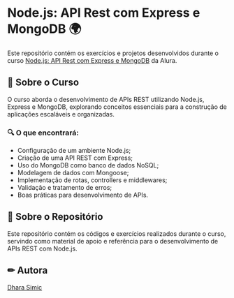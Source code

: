 # Node.js: API Rest com Express e MongoDB 🌍

Este repositório contém os exercícios e projetos desenvolvidos durante o curso [Node.js: API Rest com Express e MongoDB](https://cursos.alura.com.br/course/node-js-api-rest-express-mongodb) da Alura.

## 📌 Sobre o Curso

O curso aborda o desenvolvimento de APIs REST utilizando Node.js, Express e MongoDB, explorando conceitos essenciais para a construção de aplicações escaláveis e organizadas.

### 🔍 O que encontrará:
- Configuração de um ambiente Node.js;
- Criação de uma API REST com Express;
- Uso do MongoDB como banco de dados NoSQL;
- Modelagem de dados com Mongoose;
- Implementação de rotas, controllers e middlewares;
- Validação e tratamento de erros;
- Boas práticas para desenvolvimento de APIs.

## 📂 Sobre o Repositório

Este repositório contém os códigos e exercícios realizados durante o curso, servindo como material de apoio e referência para o desenvolvimento de APIs REST com Node.js.

## ✏ Autora
[Dhara Simic](https://github.com/dharasimic)


